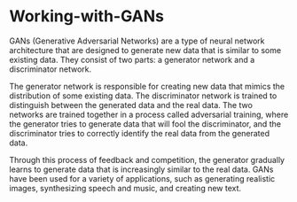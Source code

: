 # Working-with-GANs
GANs (Generative Adversarial Networks) are a type of neural network architecture that are designed to generate new data that is similar to some existing data. They consist of two parts: a generator network and a discriminator network.

The generator network is responsible for creating new data that mimics the distribution of some existing data. The discriminator network is trained to distinguish between the generated data and the real data. The two networks are trained together in a process called adversarial training, where the generator tries to generate data that will fool the discriminator, and the discriminator tries to correctly identify the real data from the generated data.

Through this process of feedback and competition, the generator gradually learns to generate data that is increasingly similar to the real data. GANs have been used for a variety of applications, such as generating realistic images, synthesizing speech and music, and creating new text.
